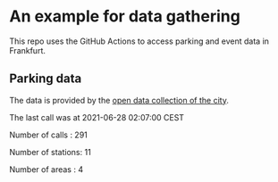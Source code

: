 # An example for data gathering

This repo uses the GitHub Actions to access parking and event data in Frankfurt.

## Parking data
The data is provided by the [open data collection of the city](https://www.offenedaten.frankfurt.de/).

The last call was at 2021-06-28 02:07:00 CEST

Number of calls   : 291

Number of stations:  11

Number of areas   :   4


